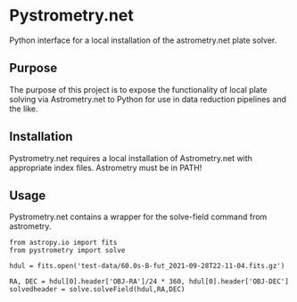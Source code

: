 # Pystrometry.net
Python interface for a local installation of the astrometry.net plate solver.

## Purpose
The purpose of this project is to expose the functionality of local plate solving via Astrometry.net to Python for use in data reduction pipelines and the like.

## Installation
Pystrometry.net requires a local installation of Astrometry.net with appropriate index files. Astrometry must be in PATH!

## Usage
Pystrometry.net contains a wrapper for the solve-field command from astrometry.
```
from astropy.io import fits
from pystrometry import solve

hdul = fits.open('test-data/60.0s-B-fut_2021-09-28T22-11-04.fits.gz')

RA, DEC = hdul[0].header['OBJ-RA']/24 * 360, hdul[0].header['OBJ-DEC']
solvedheader = solve.solveField(hdul,RA,DEC)
```
